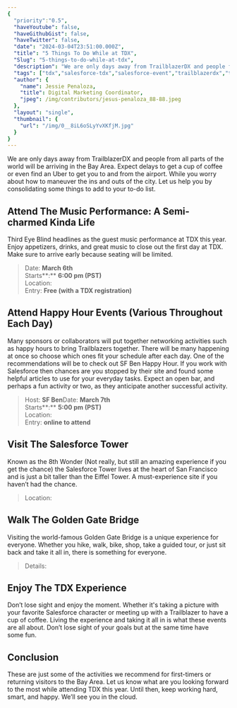 ```yaml
---
{
  "priority":"0.5",
  "haveYoutube": false,
  "haveGithubGist": false,
  "haveTwitter": false,
  "date": "2024-03-04T23:51:00.000Z",
  "title": "5 Things To Do While at TDX",
  "Slug": "5-things-to-do-while-at-tdx",
  "description": "We are only days away from TrailblazerDX and people from all parts of the world will be arriving in the Bay Area. Expect delays to get a cup of coffee or even find an Uber to get you to and from the airport. While you worry about how to maneuver the ins and outs of the city. Let us help you by consolidating some things to add to your to-do list..",
  "tags": ["tdx","salesforce-tdx","salesforce-event","trailblazerdx","tdx24"],
  "author": {
    "name": Jessie Penaloza,
    "title": Digital Marketing Coordinator,
    "jpeg": /img/contributors/jesus-penaloza_88-88.jpeg
  },
  "layout": "single",
  "thumbnail": {
    "url": "/img/0__8iL6oSLyYvXKfjM.jpg"
  }
}
---
```

We are only days away from TrailblazerDX and people from all parts of the world will be arriving in the Bay Area. Expect delays to get a cup of coffee or even find an Uber to get you to and from the airport. While you worry about how to maneuver the ins and outs of the city. Let us help you by consolidating some things to add to your to-do list.

## Attend The Music Performance: A Semi-charmed Kinda Life

Third Eye Blind headlines as the guest music performance at TDX this year. Enjoy appetizers, drinks, and great music to close out the first day at TDX. Make sure to arrive early because seating will be limited.

> Date: **March 6th**  
>Starts**:** **6:00 pm (PST)**  
>Location: [](https://www.livenation.com/venue/KovZpZAJ6nlA/the-masonic-events)  
>Entry: **Free (with a TDX registration)**

## Attend Happy Hour Events (Various Throughout Each Day)

Many sponsors or collaborators will put together networking activities such as happy hours to bring Trailblazers together. There will be many happening at once so choose which ones fit your schedule after each day. One of the recommendations will be to check out SF Ben Happy Hour.
If you work with Salesforce then chances are you stopped by their site and found some helpful articles to use for your everyday tasks. Expect an open bar, and perhaps a fun activity or two, as they anticipate another successful activity.

> Host: **SF Ben**Date: **March 7th**  
>Starts**:** **5:00 pm (PST)**  
>Location: [](http://www.thehouseofshields.com/)  
>Entry: [](https://content.salesforceben.com/tdx-happyhour) **online to attend**

## Visit The Salesforce Tower

Known as the 8th Wonder (Not really, but still an amazing experience if you get the chance) the Salesforce Tower lives at the heart of San Francisco and is just a bit taller than the Eiffel Tower. A must-experience site if you haven’t had the chance.

> Location: [](https://salesforcetower.com/)

## Walk The Golden Gate Bridge

Visiting the world-famous Golden Gate Bridge is a unique experience for everyone. Whether you hike, walk, bike, shop, take a guided tour, or just sit back and take it all in, there is something for everyone.

> Details: [](https://www.goldengate.org/bridge/visiting-the-bridge/)

## Enjoy The TDX Experience

Don’t lose sight and enjoy the moment. Whether it&#39;s taking a picture with your favorite Salesforce character or meeting up with a Trailblazer to have a cup of coffee. Living the experience and taking it all in is what these events are all about. Don’t lose sight of your goals but at the same time have some fun.

## Conclusion

These are just some of the activities we recommend for first-timers or returning visitors to the Bay Area. Let us know what are you looking forward to the most while attending TDX this year.
Until then, keep working hard, smart, and happy. We’ll see you in the cloud.
